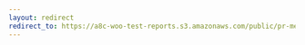 ```yaml
---
layout: redirect
redirect_to: https://a8c-woo-test-reports.s3.amazonaws.com/public/pr-merge/45402/api/index.html
---
```

